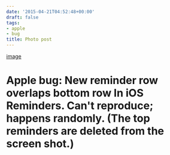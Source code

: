 ```yaml
---
date: '2015-04-21T04:52:48+00:00'
draft: false
tags:
- apple
- bug
title: Photo post
---
```


[image](/img/2015-04-21-photo-post/1441ec23423709b71acddf5d39f3d7b3a227af593647339ceaac63a0b55b710d.jpg)

# Apple bug: New reminder row overlaps bottom row In iOS Reminders. Can't reproduce; happens randomly. (The top reminders are deleted from the screen shot.)
